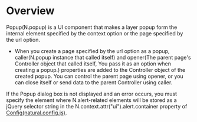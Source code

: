 Overview
===

Popup(N.popup) is a UI component that makes a layer popup form the internal element specified by the context option or the page specified by the url option.

 * When you create a page specified by the url option as a popup, caller(N.popup instance that called itself) and opener(The parent page's Controller object that called itself, You pass it as an option when creating a popup.) properties are added to the Controller object of the created popup. You can control the parent page using opener, or you can close itself or send data to the parent Controller using caller.

<p class="alert">If the Popup dialog box is not displayed and an error occurs, you must specify the element where N.alert-related elements will be stored as a jQuery selector string in the N.context.attr("ui").alert.container property of <a href="#html/naturaljs/refr/refr0102.html">Config(natural.config.js)</a>.</p>